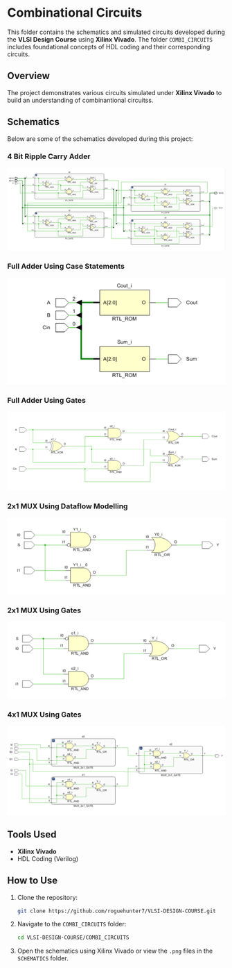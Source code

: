 # Combinational Circuits 

This folder contains the schematics and simulated circuits developed during the **VLSI Design Course** using **Xilinx Vivado**. The folder `COMBI_CIRCUITS` includes foundational concepts of HDL coding and their corresponding circuits.

## Overview
The project demonstrates various circuits simulated under **Xilinx Vivado** to build an understanding of combinantional circuitss.

## Schematics
Below are some of the schematics developed during this project:

### 4 Bit Ripple Carry Adder
![RPA_4BIT](./SCHEMATICS/RPA_4BIT.png)

### Full Adder Using Case Statements
![FA_CASE](./SCHEMATICS/FA_CASE.png)

### Full Adder Using Gates
![FA_GATE](./SCHEMATICS/FA_GATE.png)

### 2x1 MUX Using Dataflow Modelling
![MUX_2x1_DATAFLOW](./SCHEMATICS/MUX_2x1_DATAFLOW.png)

### 2x1 MUX Using Gates
![MUX_2x1_GATE](./SCHEMATICS/MUX_2x1_GATE.png)

### 4x1 MUX Using Gates
![MUX_4x1_GATE](./SCHEMATICS/MUX_4x1_GATE.png)





## Tools Used
- **Xilinx Vivado**
- HDL Coding (Verilog)

## How to Use
1. Clone the repository:
   ```bash
   git clone https://github.com/roguehunter7/VLSI-DESIGN-COURSE.git
   ```
2. Navigate to the `COMBI_CIRCUITS` folder:
   ```bash
   cd VLSI-DESIGN-COURSE/COMBI_CIRCUITS
   ```
3. Open the schematics using Xilinx Vivado or view the `.png` files in the `SCHEMATICS` folder.


